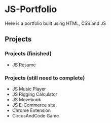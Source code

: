 # JS-Portfolio
Here is a portfolio built using HTML, CSS and JS

## Projects
### Projects (finished)
- JS Resume

### Projects (still need to complete)
- JS Music Player
- JS Rigging Calculator
- JS Movebook 
- JS E-Commerce site
- Chrome Extension
- CircusAndCode Game